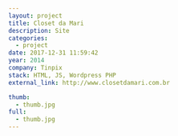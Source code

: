 ```yaml
---
layout: project
title: Closet da Mari
description: Site
categories:
  - project
date: 2017-12-31 11:59:42
year: 2014
company: Tinpix
stack: HTML, JS, Wordpress PHP
external_link: http://www.closetdamari.com.br

thumb: 
  - thumb.jpg
full:
  - thumb.jpg
---
```

